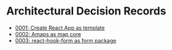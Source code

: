 # Architectural Decision Records

- [0001: Create React App as template](./0001-create-react-app-as-template.md)
- [0002: Amaps as map core](./0002-amaps-as-map-core.md)
- [0003: react-hook-form as form package](./0003-react-hook-form.md)
